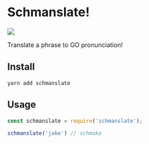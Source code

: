 # Schmanslate!

![](https://d1zjcuqflbd5k.cloudfront.net/files/acc_545909/ZMdO?response-content-disposition=inline;%20filename=Screen%20Shot%202017-03-24%20at%2001.46.28.png&Expires=1490280701&Signature=SN3WF9Y-JxUkjwJA3qGbPfrUB8qRDQc1pMVz2eUeD9eN711neKHLwNdXL8brrvLwmZMUwSiUBFgweV9xA6G0cPy61Kv1oViXgjjw6oPibxyw1a2RpMqrhIEODXxQmqnQs2DiI7OYmjrBZk34oHMwudZcnYEQdYnZkUpv0AV-bh4_&Key-Pair-Id=APKAJTEIOJM3LSMN33SA)

Translate a phrase to GO pronunciation!

## Install
```
yarn add schmanslate
```

## Usage
```javascript
const schmanslate = require('schmanslate');

schmanslate('jake') // schmake
```
